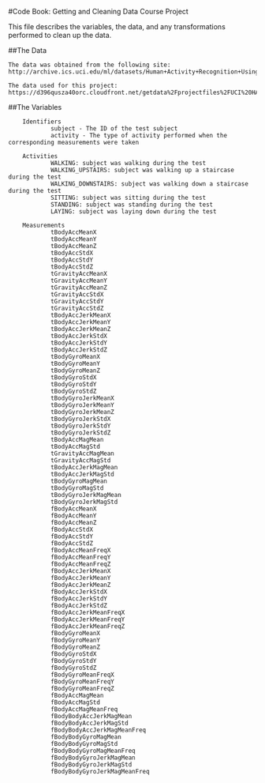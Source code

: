#Code Book: Getting and Cleaning Data Course Project

This file describes the variables, the data, and any transformations performed to clean up the data.


##The Data
    
    The data was obtained from the following site:
    http://archive.ics.uci.edu/ml/datasets/Human+Activity+Recognition+Using+Smartphones
    
    The data used for this project:
    https://d396qusza40orc.cloudfront.net/getdata%2Fprojectfiles%2FUCI%20HAR%20Dataset.zip
    
    
##The Variables   
 
        Identifiers
                subject - The ID of the test subject
                activity - The type of activity performed when the corresponding measurements were taken
                
        Activities
                WALKING: subject was walking during the test
                WALKING_UPSTAIRS: subject was walking up a staircase during the test
                WALKING_DOWNSTAIRS: subject was walking down a staircase during the test
                SITTING: subject was sitting during the test
                STANDING: subject was standing during the test
                LAYING: subject was laying down during the test
                
        Measurements
                tBodyAccMeanX
                tBodyAccMeanY
                tBodyAccMeanZ
                tBodyAccStdX
                tBodyAccStdY
                tBodyAccStdZ
                tGravityAccMeanX
                tGravityAccMeanY
                tGravityAccMeanZ
                tGravityAccStdX
                tGravityAccStdY
                tGravityAccStdZ
                tBodyAccJerkMeanX
                tBodyAccJerkMeanY
                tBodyAccJerkMeanZ
                tBodyAccJerkStdX
                tBodyAccJerkStdY
                tBodyAccJerkStdZ
                tBodyGyroMeanX
                tBodyGyroMeanY
                tBodyGyroMeanZ
                tBodyGyroStdX
                tBodyGyroStdY
                tBodyGyroStdZ
                tBodyGyroJerkMeanX
                tBodyGyroJerkMeanY
                tBodyGyroJerkMeanZ
                tBodyGyroJerkStdX
                tBodyGyroJerkStdY
                tBodyGyroJerkStdZ
                tBodyAccMagMean
                tBodyAccMagStd
                tGravityAccMagMean
                tGravityAccMagStd
                tBodyAccJerkMagMean
                tBodyAccJerkMagStd
                tBodyGyroMagMean
                tBodyGyroMagStd
                tBodyGyroJerkMagMean
                tBodyGyroJerkMagStd
                fBodyAccMeanX
                fBodyAccMeanY
                fBodyAccMeanZ
                fBodyAccStdX
                fBodyAccStdY
                fBodyAccStdZ
                fBodyAccMeanFreqX
                fBodyAccMeanFreqY
                fBodyAccMeanFreqZ
                fBodyAccJerkMeanX
                fBodyAccJerkMeanY
                fBodyAccJerkMeanZ
                fBodyAccJerkStdX
                fBodyAccJerkStdY
                fBodyAccJerkStdZ
                fBodyAccJerkMeanFreqX
                fBodyAccJerkMeanFreqY
                fBodyAccJerkMeanFreqZ
                fBodyGyroMeanX
                fBodyGyroMeanY
                fBodyGyroMeanZ
                fBodyGyroStdX
                fBodyGyroStdY
                fBodyGyroStdZ
                fBodyGyroMeanFreqX
                fBodyGyroMeanFreqY
                fBodyGyroMeanFreqZ
                fBodyAccMagMean
                fBodyAccMagStd
                fBodyAccMagMeanFreq
                fBodyBodyAccJerkMagMean
                fBodyBodyAccJerkMagStd
                fBodyBodyAccJerkMagMeanFreq
                fBodyBodyGyroMagMean
                fBodyBodyGyroMagStd
                fBodyBodyGyroMagMeanFreq
                fBodyBodyGyroJerkMagMean
                fBodyBodyGyroJerkMagStd
                fBodyBodyGyroJerkMagMeanFreq
                    
                    
